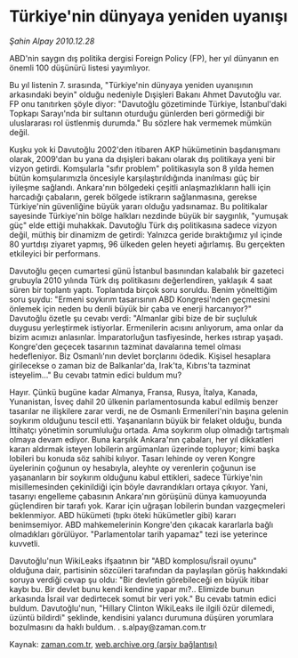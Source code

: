 # Türkiye'nin dünyaya yeniden uyanışı

*Şahin Alpay 2010.12.28*

<td class="columnist-detail">
<p>ABD'nin saygın dış politika dergisi Foreign Policy (FP), her yıl dünyanın en önemli 100 düşünürü listesi yayımlıyor.</p>
<p>
<div id="haberMetinDiv">
<p>Bu yıl listenin 7. sırasında, "Türkiye'nin dünyaya yeniden uyanışının arkasındaki beyin" olduğu nedeniyle Dışişleri Bakanı Ahmet Davutoğlu var. FP onu tanıtırken şöyle diyor: "Davutoğlu gözetiminde Türkiye, İstanbul'daki Topkapı Sarayı'nda bir sultanın oturduğu günlerden beri görmediği bir uluslararası rol üstlenmiş durumda." Bu sözlere hak vermemek mümkün değil.
<p>Kuşku yok ki Davutoğlu 2002'den itibaren AKP hükümetinin başdanışmanı olarak, 2009'dan bu yana da dışişleri bakanı olarak dış politikaya yeni bir vizyon getirdi. Komşularla "sıfır problem" politikasıyla son 8 yılda hemen bütün komşularımızla öncesiyle karşılaştırıldığında inanılması güç bir iyileşme sağlandı. Ankara'nın bölgedeki çeşitli anlaşmazlıkların halli için harcadığı çabaların, gerek bölgede istikrarın sağlanmasına, gerekse Türkiye'nin güvenliğine büyük yararı olduğu yadsınamaz. Bu politikalar sayesinde Türkiye'nin bölge halkları nezdinde büyük bir saygınlık, "yumuşak güç" elde ettiği muhakkak. Davutoğlu Türk dış politikasına sadece vizyon değil, müthiş bir dinamizm de getirdi: Yalnızca geride bıraktığımız yıl içinde 80 yurtdışı ziyaret yapmış, 96 ülkeden gelen heyeti ağırlamış. Bu gerçekten etkileyici bir performans.
<p>Davutoğlu geçen cumartesi günü İstanbul basınından kalabalık bir gazeteci grubuyla 2010 yılında Türk dış politikasını değerlendiren, yaklaşık 4 saat süren bir toplantı yaptı. Toplantıda birçok soru soruldu. Benim yönelttiğim soru şuydu: "Ermeni soykırım tasarısının ABD Kongresi'nden geçmesini önlemek için neden bu denli büyük bir çaba ve enerji harcanıyor?" Davutoğlu özetle şu cevabı verdi: "Almanlar gibi bize de bir suçluluk duygusu yerleştirmek istiyorlar. Ermenilerin acısını anlıyorum, ama onlar da bizim acımızı anlasınlar. İmparatorluğun tasfiyesinde, herkes ıstırap yaşadı. Kongre'den geçecek tasarının tazminat davalarına temel olması hedefleniyor. Biz Osmanlı'nın devlet borçlarını ödedik. Kişisel hesaplara girilecekse o zaman biz de Balkanlar'da, Irak'ta, Kıbrıs'ta tazminat isteyelim..." Bu cevabı tatmin edici buldum mu?
<p>Hayır. Çünkü bugüne kadar Almanya, Fransa, Rusya, İtalya, Kanada, Yunanistan, İsveç dahil 20 ülkenin parlamentosunda kabul edilmiş benzer tasarılar ne ilişkilere zarar verdi, ne de Osmanlı Ermenileri'nin başına gelenin soykırım olduğunu tescil etti. Yaşananların büyük bir felaket olduğu, bunda İttihatçı yönetimin sorumluluğu ortada. Ama soykırım olup olmadığı tartışmalı olmaya devam ediyor. Buna karşılık Ankara'nın çabaları, her yıl dikkatleri kararı aldırmak isteyen lobilerin argümanları üzerinde topluyor; kimi başka lobileri bu konuda söz sahibi kılıyor. Tasarı lehinde oy veren Kongre üyelerinin çoğunun oy hesabıyla, aleyhte oy verenlerin çoğunun ise yaşananların bir soykırım olduğunu kabul ettikleri, sadece Türkiye'nin misillemesinden çekinildiği için böyle davrandıkları ortaya çıkıyor. Yani, tasarıyı engelleme çabasının Ankara'nın görüşünü dünya kamuoyunda güçlendiren bir tarafı yok. Karar için uğraşan lobilerin bundan vazgeçmeleri beklenmiyor. ABD hükümeti (tıpkı öteki hükümetler gibi) kararı benimsemiyor. ABD mahkemelerinin Kongre'den çıkacak kararlarla bağlı olmadıkları görülüyor. "Parlamentolar tarih yapamaz" tezi ise yeterince kuvvetli.
<p>Davutoğlu'nun WikiLeaks ifşaatının bir "ABD komplosu/İsrail oyunu" olduğuna dair, partisinin sözcüleri tarafından da paylaşılan görüş hakkındaki soruya verdiği cevap şu oldu: "Bir devletin görebileceği en büyük itibar kaybı bu. Bir devlet bunu kendi kendine yapar mı?.. Elimizde bunun arkasında İsrail var dedirtecek somut bir veri yok." Bu cevabı tatmin edici buldum. Davutoğlu'nun, "Hillary Clinton WikiLeaks ile ilgili özür dilemedi, üzüntü bildirdi" şeklinde, kendisini yalancı durumuna düşüren yorumlara bozulmasını da haklı buldum. . s.alpay@zaman.com.tr</p></p></p></p></p></div>
</p>
<a href="http://web.archive.org/web/20110108131508/mailto:s.alpay@zaman.com.tr">
</a></td>

Kaynak: [zaman.com.tr](http://zaman.com.tr/yazar.do?yazino=1070976), [web.archive.org (arşiv bağlantısı)](http://web.archive.org/web/20110108131508/http://www.zaman.com.tr:80/yazar.do?yazino=1070976)
